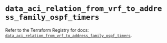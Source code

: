 # `data_aci_relation_from_vrf_to_address_family_ospf_timers`

Refer to the Terraform Registry for docs: [`data_aci_relation_from_vrf_to_address_family_ospf_timers`](https://registry.terraform.io/providers/ciscodevnet/aci/2.17.0/docs/data-sources/relation_from_vrf_to_address_family_ospf_timers).
